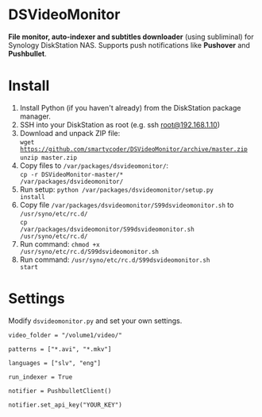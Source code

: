 # DSVideoMonitor

<b>File monitor, auto-indexer and subtitles downloader</b> (using subliminal) for Synology DiskStation NAS. Supports push notifications like <b>Pushover</b> and <b>Pushbullet</b>.

# Install
1. Install Python (if you haven't already) from the DiskStation package manager.
2. SSH into your DiskStation as root (e.g. ssh root@192.168.1.10)
3. Download and unpack ZIP file: <br />
<code>wget https://github.com/smartycoder/DSVideoMonitor/archive/master.zip</code><br />
<code>unzip master.zip</code><br />
4. Copy files to <code>/var/packages/dsvideomonitor/</code>:<br />
<code>cp -r DSVideoMonitor-master/* /var/packages/dsvideomonitor/</code>
5. Run setup: <code>python /var/packages/dsvideomonitor/setup.py install</code>
6. Copy file <code>/var/packages/dsvideomonitor/S99dsvideomonitor.sh</code> to <code>/usr/syno/etc/rc.d/</code><br />
<code>cp /var/packages/dsvideomonitor/S99dsvideomonitor.sh /usr/syno/etc/rc.d/</code>
7. Run command: <code>chmod +x /usr/syno/etc/rc.d/S99dsvideomonitor.sh</code>
8. Run command: <code>/usr/syno/etc/rc.d/S99dsvideomonitor.sh start</code>

# Settings
Modify <code>dsvideomonitor.py</code> and set your own settings.
<p><code>video_folder = "/volume1/video/"</code></p>
<p><code>patterns = ["*.avi", "*.mkv"]</code></p>
<p><code>languages = ["slv", "eng"]</code></p>
<p><code>run_indexer = True</code></p>
<p><code>notifier = PushbulletClient()</code></p>
<p><code>notifier.set_api_key("YOUR_KEY")</code></p>
